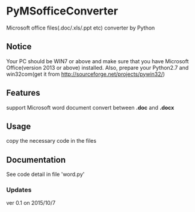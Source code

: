 # PyMSofficeConverter
Microsoft office files(.doc/.xls/.ppt etc) converter by Python

## Notice
Your PC should be WIN7 or above and make sure that you have Microsoft Office(version 2013 or above) installed. Also, prepare your Python2.7 and win32com(get it from http://sourceforge.net/projects/pywin32/)

## Features  
support Microsoft word document convert between **.doc** and **.docx**

## Usage
copy the necessary code in the files

## Documentation
See code detail in file 'word.py'

### Updates
ver 0.1 on 2015/10/7